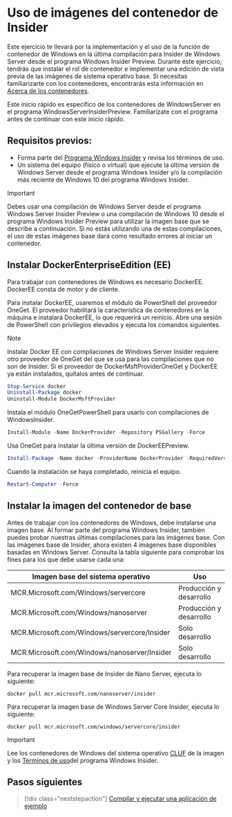 
# <a name="using-insider-container-images"></a>Uso de imágenes del contenedor de Insider

Este ejercicio te llevará por la implementación y el uso de la función de contenedor de Windows en la última compilación para Insider de Windows Server desde el programa Windows Insider Preview. Durante este ejercicio, tendrás que instalar el rol de contenedor e implementar una edición de vista previa de las imágenes de sistema operativo base. Si necesitas familiarizarte con los contenedores, encontrarás esta información en [Acerca de los contenedores](../about/index.md).

Este inicio rápido es específico de los contenedores de WindowsServer en el programa WindowsServerInsiderPreview. Familiarízate con el programa antes de continuar con este inicio rápido.

## <a name="prerequisites"></a>Requisitos previos:

- Forma parte del [Programa Windows Insider](https://insider.windows.com/GettingStarted) y revisa los términos de uso.
- Un sistema del equipo (físico o virtual) que ejecute la última versión de Windows Server desde el programa Windows Insider y/o la compilación más reciente de Windows 10 del programa Windows Insider.

> [!IMPORTANT]
> Debes usar una compilación de Windows Server desde el programa Windows Server Insider Preview o una compilación de Windows 10 desde el programa Windows Insider Preview para utilizar la imagen base que se describe a continuación. Si no estás utilizando una de estas compilaciones, el uso de estas imágenes base dará como resultado errores al iniciar un contenedor.

## <a name="install-docker-enterprise-edition-ee"></a>Instalar DockerEnterpriseEdition (EE)

Para trabajar con contenedores de Windows es necesario DockerEE. DockerEE consta de motor y de cliente.

Para instalar DockerEE, usaremos el módulo de PowerShell del proveedor OneGet. El proveedor habilitará la característica de contenedores en la máquina e instalará DockerEE, lo que requerirá un reinicio. Abre una sesión de PowerShell con privilegios elevados y ejecuta los comandos siguientes.

> [!NOTE]
> Instalar Docker EE con compilaciones de Windows Server Insider requiere otro proveedor de OneGet del que se usa para las compilaciones que no son de Insider. Si el proveedor de DockerMsftProviderOneGet y DockerEE ya están instalados, quítalos antes de continuar.

```powershell
Stop-Service docker
Uninstall-Package docker
Uninstall-Module DockerMsftProvider
```

Instala el módulo OneGetPowerShell para usarlo con compilaciones de WindowsInsider.

```powershell
Install-Module -Name DockerProvider -Repository PSGallery -Force
```

Usa OneGet para instalar la última versión de DockerEEPreview.

```powershell
Install-Package -Name docker -ProviderName DockerProvider -RequiredVersion Preview
```

Cuando la instalación se haya completado, reinicia el equipo.

```powershell
Restart-Computer -Force
```

## <a name="install-base-container-image"></a>Instalar la imagen del contenedor de base

Antes de trabajar con los contenedores de Windows, debe instalarse una imagen base. Al formar parte del programa Windows Insider, también puedes probar nuestras últimas compilaciones para las imágenes base. Con las imágenes base de Insider, ahora existen 4 imágenes base disponibles basadas en Windows Server. Consulta la tabla siguiente para comprobar los fines para los que debe usarse cada una:

| Imagen base del sistema operativo                       | Uso                      |
|-------------------------------------|----------------------------|
| MCR.Microsoft.com/Windows/servercore         | Producción y desarrollo |
| MCR.Microsoft.com/Windows/nanoserver              | Producción y desarrollo |
| MCR.Microsoft.com/Windows/servercore/Insider | Solo desarrollo           |
| MCR.Microsoft.com/Windows/nanoserver/Insider        | Solo desarrollo           |

Para recuperar la imagen base de Insider de Nano Server, ejecuta lo siguiente:

```console
docker pull mcr.microsoft.com/nanoserver/insider
```

Para recuperar la imagen base de Windows Server Core Insider, ejecuta lo siguiente:

```console
docker pull mcr.microsoft.com/windows/servercore/insider
```

> [!IMPORTANT]
> Lee los contenedores de Windows del sistema operativo [CLUF](../EULA.md ) de la imagen y los [Términos de uso](https://www.microsoft.com/en-us/software-download/windowsinsiderpreviewserver)del programa Windows Insider.

## <a name="next-steps"></a>Pasos siguientes

> [!div class="nextstepaction"]
> [Compilar y ejecutar una aplicación de ejemplo](./Nano-RS3-.NET-Core-and-PS.md)
